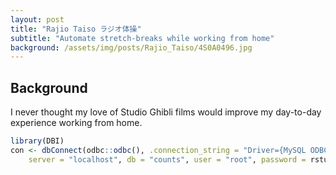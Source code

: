 ```yaml
---
layout: post
title: "Rajio Taiso ラジオ体操"
subtitle: "Automate stretch-breaks while working from home"
background: /assets/img/posts/Rajio_Taiso/4S0A0496.jpg
---
```


## Background
I never thought my love of Studio Ghibli films would improve my day-to-day experience working from home. 

```r
library(DBI)
con <- dbConnect(odbc::odbc(), .connection_string = "Driver={MySQL ODBC 8.0 Unicode Driver};", 
    server = "localhost", db = "counts", user = "root", password = rstudioapi::askForPassword("Database password"))
```
